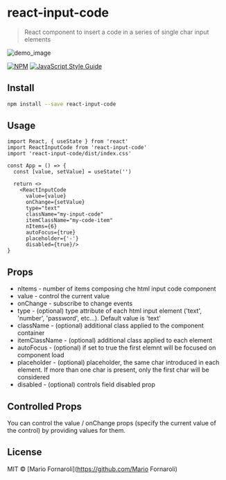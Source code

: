 # react-input-code

> React component to insert a code in a series of single char input elements


![demo_image](https://user-images.githubusercontent.com/16925256/186970066-84f5741a-9d6d-442e-b5cf-7f62ceadb2a1.jpg)

[![NPM](https://img.shields.io/npm/v/react-input-code.svg)](https://www.npmjs.com/package/react-input-code) [![JavaScript Style Guide](https://img.shields.io/badge/code_style-standard-brightgreen.svg)](https://standardjs.com)

## Install

```bash
npm install --save react-input-code
```

## Usage

```tsx
import React, { useState } from 'react'
import ReactInputCode from 'react-input-code'
import 'react-input-code/dist/index.css'

const App = () => {
  const [value, setValue] = useState('')

  return <>
    <ReactInputCode
      value={value}
      onChange={setValue}
      type="text"
      className="my-input-code"
      itemClassName="my-code-item"
      nItems={6}
      autoFocus={true} 
      placeholder={'-'}
      disabled={true}/>
}
```

## Props

* nItems - number of items composing che html input code component
* value - control the current value
* onChange - subscribe to change events
* type - (optional) type attribute of each html input element ('text', 'number', 'password', etc...). Default value is 'text'
* className - (optional) additional class applied to the component container
* itemClassName - (optional) additional class applied to each element
* autoFocus - (optional) if set to true the first elemnt will be focused on component load
* placeholder - (optional) placeholder, the same char introduced in each element. If more than one char is present, only the first char will be considered
* disabled - (optional) controls field disabled prop


## Controlled Props

You can control the value / onChange props (specify the current value of the control) by providing values for them.


## License

MIT © [Mario Fornaroli](https://github.com/Mario Fornaroli)
